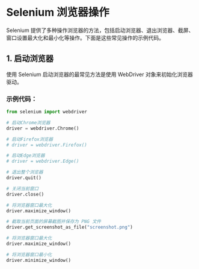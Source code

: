 # Selenium 浏览器操作

Selenium 提供了多种操作浏览器的方法，包括启动浏览器、退出浏览器、截屏、窗口设置最大化和最小化等操作。下面是这些常见操作的示例代码。

## 1. 启动浏览器

使用 Selenium 启动浏览器的最常见方法是使用 WebDriver 对象来初始化浏览器驱动。

### 示例代码：

```python
from selenium import webdriver

# 启动Chrome浏览器
driver = webdriver.Chrome()

# 启动Firefox浏览器
# driver = webdriver.Firefox()

# 启动Edge浏览器
# driver = webdriver.Edge()

# 退出整个浏览器
driver.quit()

# 关闭当前窗口
driver.close()

# 将浏览器窗口最大化
driver.maximize_window()

# 截取当前页面的屏幕截图并保存为 PNG 文件
driver.get_screenshot_as_file("screenshot.png")

# 将浏览器窗口最大化
driver.maximize_window()

# 将浏览器窗口最小化
driver.minimize_window()
```

